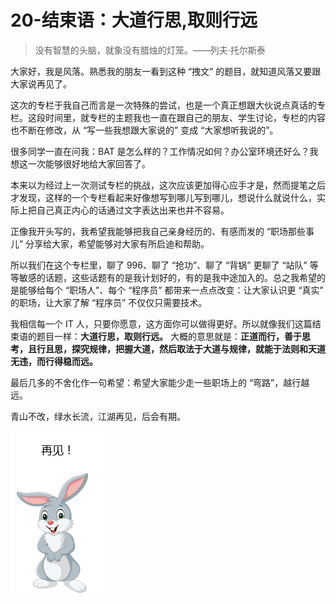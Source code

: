 # 20-**结束语：大道行思,取则行远**

> 没有智慧的头脑，就象没有腊烛的灯笼。——列夫·托尔斯泰

大家好，我是风落。熟悉我的朋友一看到这种 “拽文” 的题目，就知道风落又要跟大家说再见了。

这次的专栏于我自己而言是一次特殊的尝试，也是一个真正想跟大伙说点真话的专栏。这段时间里，就专栏的主题我也一直在跟自己的朋友、学生讨论，专栏的内容也不断在修改，从 “写一些我想跟大家说的” 变成 “大家想听我说的”。

很多同学一直在问我：BAT 是怎么样的？工作情况如何？办公室环境还好么？我想这一次能够很好地给大家回答了。

本来以为经过上一次测试专栏的挑战，这次应该更加得心应手才是，然而提笔之后才发现，这样的一个专栏看起来好像想写到哪儿写到哪儿，想说什么就说什么，实际上把自己真正内心的话通过文字表达出来也并不容易。

正像我开头写的，我希望我能够把我自己亲身经历的、有感而发的 “职场那些事儿” 分享给大家，希望能够对大家有所启迪和帮助。

所以我们在这个专栏里，聊了 996、聊了 “抢功”、聊了 “背锅” 更聊了 “站队” 等等敏感的话题，这些话题有的是我计划好的，有的是我中途加入的。总之我希望的是能够给每个 “职场人”、每个 “程序员” 都带来一点点改变：让大家认识更 “真实” 的职场，让大家了解 “程序员” 不仅仅只需要技术。

我相信每一个 IT 人，只要你愿意，这方面你可以做得更好。所以就像我们这篇结束语的题目一样：**大道行思，取则行远。** 大概的意思就是：**正道而行，善于思考，且行且思，探究规律，把握大道，然后取法于大道与规律，就能于法则和天道无违，而行得稳而远。**

最后几多的不舍化作一句希望：希望大家能少走一些职场上的 “弯路”，越行越远。

青山不改，绿水长流，江湖再见，后会有期。

![图片描述](./assets/5e0eb8050001143601570264.png)